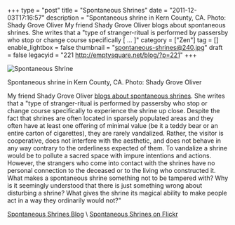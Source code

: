 +++
type = "post"
title = "Spontaneous Shrines"
date = "2011-12-03T17:16:57"
description = "Spontaneous shrine in Kern County, CA. Photo: Shady Grove Oliver My friend Shady Grove Oliver blogs about spontaneous shrines. She writes that a \"type of stranger-ritual is performed by passersby who stop or change course specifically [ ... ]"
category = ["Zen"]
tag = []
enable_lightbox = false
thumbnail = "spontaneous-shrines@240.jpg"
draft = false
legacyid = "221 http://emptysquare.net/blog/?p=221"
+++

<p><img style="display:block; margin-left:auto; margin-right:auto;" src="spontaneous-shrines.jpg" title="Spontaneous Shrine" /></p>
<p>Spontaneous shrine in Kern County, CA. Photo: Shady Grove Oliver</p>
<p>My friend Shady Grove Oliver <a href="http://spontaneousshrines.wordpress.com/">blogs about spontaneous
shrines</a>. She writes that a
"type of stranger-ritual is performed by passersby who stop or change
course specifically to experience the shrine up close. Despite the fact
that shrines are often located in sparsely populated areas and they
often have at least one offering of minimal value (be it a teddy bear or
an entire carton of cigarettes), they are rarely vandalized. Rather, the
visitor is cooperative, does not interfere with the aesthetic, and does
not behave in any way contrary to the orderliness expected of them. To
vandalize a shrine would be to pollute a sacred space with impure
intentions and actions. However, the strangers who come into contact
with the shrines have no personal connection to the deceased or to the
living who constructed it. What makes a spontaneous shrine something not
to be tampered with? Why is it seemingly understood that there is just
something wrong about disturbing a shrine? What gives the shrine its
magical ability to make people act in a way they ordinarily would not?"</p>
<p><a href="http://spontaneousshrines.wordpress.com/">Spontaneous Shrines Blog</a> \
 <a href="http://www.flickr.com/photos/spontaneousshrines/">Spontaneous Shrines on
Flickr</a></p>

